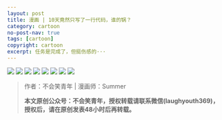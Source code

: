 ```yaml
---
layout: post
title: 漫画 | 10天竟然只写了一行代码，谁的锅？
category: cartoon
no-post-nav: true
tags: [cartoon]
copyright: cartoon
excerpt: 任务是完成了，但挺伤感的···
---
```


![](http://favorites.ren/assets/images/2020/cartoon/shuide/shuide01.jpg)
![](http://favorites.ren/assets/images/2020/cartoon/shuide/shuide02.jpg)
![](http://favorites.ren/assets/images/2020/cartoon/shuide/shuide03.jpg)
![](http://favorites.ren/assets/images/2020/cartoon/shuide/shuide04.jpg)
![](http://favorites.ren/assets/images/2020/cartoon/shuide/shuide05.jpg)
![](http://favorites.ren/assets/images/2020/cartoon/shuide/shuide06.jpg)
![](http://favorites.ren/assets/images/2020/cartoon/shuide/shuide07.jpg)
![](http://favorites.ren/assets/images/2020/cartoon/shuide/shuide08.jpg)

>作者：不会笑青年 | 漫画师：Summer
>
>**本文原创公众号：不会笑青年，授权转载请联系微信(laughyouth369)，授权后，请在原创发表48小时后再转载。**


